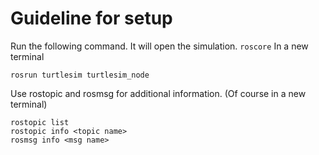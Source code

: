 # Guideline for setup
Run the following command. It will open the simulation.
```roscore```
In a new terminal
```
rosrun turtlesim turtlesim_node
```
Use rostopic and rosmsg for additional information. (Of course in a new terminal)
```
rostopic list
rostopic info <topic name>
rosmsg info <msg name>
```
